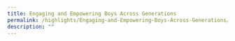 ```yaml
---
title: Engaging and Empowering Boys Across Generations
permalink: /highlights/Engaging-and-Empowering-Boys-Across-Generations/
description: ""
---
```

